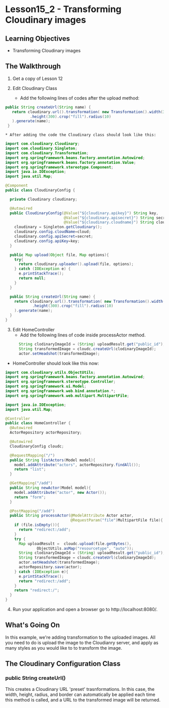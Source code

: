 # Lesson15_2 - Transforming Cloudinary images
## Learning Objectives
* Transforming Cloudinary images

## The Walkthrough

1. Get a copy of Lesson 12

2. Edit Cloudinary Class
    * Add the following lines of codes after the upload method:

```java
public String createUrl(String name) {
   return cloudinary.url().transformation( new Transformation().width(300)
           .height(300).crop("fill").radius(10)
   ).generate(name);
 }
```

    * After adding the code the Cloudinary class should look like this:

```java
import com.cloudinary.Cloudinary;
import com.cloudinary.Singleton;
import com.cloudinary.Transformation;
import org.springframework.beans.factory.annotation.Autowired;
import org.springframework.beans.factory.annotation.Value;
import org.springframework.stereotype.Component;
import java.io.IOException;
import java.util.Map;

@Component
public class CloudinaryConfig {

  private Cloudinary cloudinary;

  @Autowired
  public CloudinaryConfig(@Value("${cloudinary.apikey}") String key,
                          @Value("${cloudinary.apisecret}") String secret,
                          @Value("${cloudinary.cloudname}") String cloud){
    cloudinary = Singleton.getCloudinary();
    cloudinary.config.cloudName=cloud;
    cloudinary.config.apiSecret=secret;
    cloudinary.config.apiKey=key;
  }

  public Map upload(Object file, Map options){
    try{
      return cloudinary.uploader().upload(file, options);
    } catch (IOException e) {
      e.printStackTrace();
      return null;
    }
  }

  public String createUrl(String name) {
    return cloudinary.url().transformation( new Transformation().width(300)
            .height(300).crop("fill").radius(10)
    ).generate(name);
  }
}
```

3. Edit  HomeController
    * Add the following lines of code inside processActor method.

```java
      String clodinaryImageId = (String) uploadResult.get("public_id");
      String transformedImage = cloudc.createUrl(clodinaryImageId);
      actor.setHeadshot(transformedImage);
```
   * HomeController should look like this now:

```java
import com.cloudinary.utils.ObjectUtils;
import org.springframework.beans.factory.annotation.Autowired;
import org.springframework.stereotype.Controller;
import org.springframework.ui.Model;
import org.springframework.web.bind.annotation.*;
import org.springframework.web.multipart.MultipartFile;

import java.io.IOException;
import java.util.Map;

@Controller
public class HomeController {
  @Autowired
  ActorRepository actorRepository;

  @Autowired
  CloudinaryConfig cloudc;

  @RequestMapping("/")
  public String listActors(Model model){
    model.addAttribute("actors", actorRepository.findAll());
    return "list";
  }

  @GetMapping("/add")
  public String newActor(Model model){
    model.addAttribute("actor", new Actor());
    return "form";
  }

  @PostMapping("/add")
  public String processActor(@ModelAttribute Actor actor,
                             @RequestParam("file")MultipartFile file){
    if (file.isEmpty()){
      return "redirect:/add";
    }
    try {
      Map uploadResult =  cloudc.upload(file.getBytes(),
              ObjectUtils.asMap("resourcetype", "auto"));
      String clodinaryImageId = (String) uploadResult.get("public_id");
      String transformedImage = cloudc.createUrl(clodinaryImageId);
      actor.setHeadshot(transformedImage);
      actorRepository.save(actor);
    } catch (IOException e){
      e.printStackTrace();
      return "redirect:/add";
    }
    return "redirect:/";
  }
}

```

4. Run your application and open a browser go to http://localhost:8080/.


## What's Going On
In this example, we're adding transformation to the uploaded images.
All you need to do is upload the image to the Cloudianry server, and apply as
many styles as you would like to to transform the image.

## The Cloudinary Configuration Class

### public String createUrl()
This creates a Cloudinary URL 'preset' trasnformations. In this case, the width,
height, radius, and border can automatically be applied each time this method is called,
and a URL to the transformed image will be returned.

